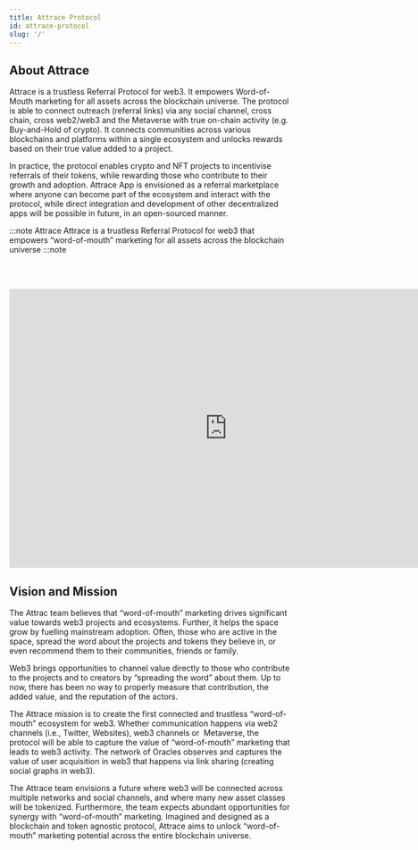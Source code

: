 ```yaml
---
title: Attrace Protocol
id: attrace-protocol
slug: '/'
---
```


## About Attrace

Attrace is a trustless Referral Protocol for web3. It empowers Word-of-Mouth marketing for all assets across the blockchain universe. The protocol is able to connect outreach (referral links) via any social channel, cross chain, cross web2/web3 and the Metaverse with true on-chain activity (e.g. Buy-and-Hold of crypto). It connects communities across various blockchains and platforms within a single ecosystem and unlocks rewards based on their true value added to a project. 

In practice, the protocol enables crypto and NFT projects to incentivise referrals of their tokens, while rewarding those who contribute to their growth and adoption. Attrace App is envisioned as a referral marketplace where anyone can become part of the ecosystem and interact with the protocol, while direct integration and development of other decentralized apps will be possible in future, in an open-sourced manner. 

:::note Attrace 
Attrace is a trustless Referral Protocol for web3 that empowers “word-of-mouth” marketing for all assets across the blockchain universe
:::note

<br/><br/>
<div class="videowrapper">
<iframe width="780" height="500" src="https://www.youtube.com/embed/AECkUgysPpY" title="YouTube video player" frameBorder="0" allow="accelerometer; autoplay; clipboard-write; encrypted-media; gyroscope; picture-in-picture" allowFullScreen></iframe>
</div>


## Vision and Mission


The Attrac team believes that “word-of-mouth” marketing drives significant value towards web3 projects and ecosystems. Further, it helps the space grow by fuelling mainstream adoption. Often, those who are active in the space, spread the word about the projects and tokens they believe in, or even recommend them to their communities, friends or family. 

Web3 brings opportunities to channel value directly to those who contribute to the projects and to creators by “spreading the word” about them. Up to now, there has been no way to properly measure that contribution, the added value, and the reputation of the actors. 

The Attrace mission is to create the first connected and trustless “word-of-mouth” ecosystem for web3. Whether communication happens via web2 channels (i.e., Twitter, Websites), web3 channels or  Metaverse, the protocol will be able to capture the value of “word-of-mouth” marketing that leads to web3 activity. The network of Oracles observes and captures the value of user acquisition in web3 that happens via link sharing (creating social graphs in web3).

The Attrace team envisions a future where web3 will be connected across multiple networks and social channels, and where many new asset classes will be tokenized. Furthermore, the team expects abundant opportunities for synergy with “word-of-mouth” marketing. Imagined and designed as a blockchain and token agnostic protocol, Attrace aims to unlock “word-of-mouth” marketing potential across the entire blockchain universe. 



